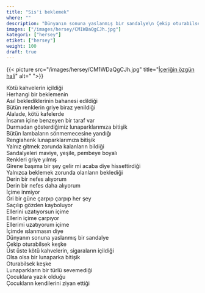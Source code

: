 ```yaml
---
title: "Sis'i beklemek"
where: ""
description: "Dünyanın sonuna yaslanmış bir sandalye\n Çekip oturabilsek keşke"
images: ["/images/hersey/CM1WDaQgCJh.jpg"]
kategori: ["hersey"]
etiket: ["hersey"]
weight: 100 
draft: true
---
```


{{< picture src="/images/hersey/CM1WDaQgCJh.jpg" title="[İçeriğin özgün hali](https://www.instagram.com/p/CM1WDaQgCJh)" alt=" ">}}


Kötü kahvelerin içildiği  
Herhangi bir beklemenin  
Asıl beklediklerinin bahanesi edildiği  
Bütün renklerin griye biraz yenildiği  
Alalade, kötü kafelerde  
İnsanın içine benzeyen bir taraf var  
Durmadan gösterdiğimiz lunaparklarımıza bitişik  
Bütün lambaların sönmemecesine yandığı  
Rengiahenk lunaparklarımıza bitişik  
Yalnız gitmek zorunda kalanların bildiği  
Sandalyeleri maviye, yeşile, pembeye boyalı  
Renkleri griye yılmış  
Girene başıma bir şey gelir mi acaba diye hissettirdiği  
Yalnızca beklemek zorunda olanların beklediği  
Derin bir nefes alıyorum  
Derin bir nefes daha alıyorum  
İçime inmiyor  
Gri bir güne çarpıp çarpıp her şey  
Saçılıp gözden kayboluyor  
Ellerini uzatıyorsun içime  
Ellerin içime çarpıyor  
Ellerimi uzatıyorum içime  
İçimde ıslanmasın diye  
Dünyanın sonuna yaslanmış bir sandalye  
Çekip oturabilsek keşke  
Üst üste kötü kahvelerin, sigaraların içildiği  
Olsa olsa bir lunaparka bitişik  
Oturabilsek keşke  
Lunaparkların bir türlü sevemediği  
Çocuklara yazık olduğu  
Çocukların kendilerini ziyan ettiği
